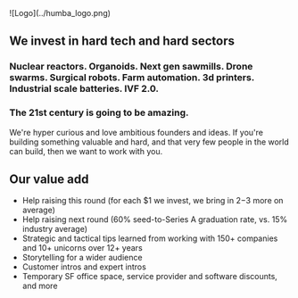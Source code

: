 <meta name="twitter:card" content="summary_large_image" />
<meta name="twitter:site" content="@humbavc" />
<meta name="twitter:image" content="https://humbaventures.com/twitter_card.png" />
<link rel="stylesheet" type="text/css" href="https://lpolovets.github.io/style.css">
<a href="#top"></a>
![Logo](../humba_logo.png)

## We invest in hard tech and hard sectors

### Nuclear reactors. Organoids. Next gen sawmills. Drone swarms. Surgical robots. Farm automation. 3d printers. Industrial scale batteries. IVF 2.0.

### **The 21st century is going to be amazing.**

We're hyper curious and love ambitious founders and ideas. If you're building something valuable and hard, and that very few people in the world can build, then we want to work with you.

## Our value add 
* Help raising this round (for each $1 we invest, we bring in $2-$3 more on average)
* Help raising next round (60% seed-to-Series A graduation rate, vs. 15% industry average)
* Strategic and tactical tips learned from working with 150+ companies and 10+ unicorns over 12+ years
* Storytelling for a wider audience
* Customer intros and expert intros
* Temporary SF office space, service provider and software discounts, and more
